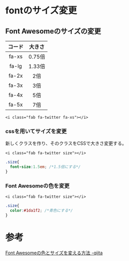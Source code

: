 # fontのサイズ変更

## Font Awesomeのサイズの変更

|  コード   |  大きさ  |
|:------:|:-----:|
| fa-xs	 | 0.75倍 |
| fa-lg	 | 1.33倍 |
| fa-2x	 |  2倍   |
| fa-3x	 |  3倍   |
| fa-4x	 |  5倍   |
| fa-5x	 |  7倍   |

`<i class="fab fa-twitter fa-xs"></i>`

### cssを用いてサイズを変更

新しくクラスを作り、そのクラスをCSSで大きさ変更する。

`<i class="fab fa-twitter size"></i>`

```scss
.size{
  font-size:1.5em; /*1.5倍にする*/
}
```

### Font Awesomeの色を変更

`<i class="fab fa-twitter size"></i>`

```scss
.size{
  color:#1da1f2; /*青色にする*/
}
```

# 参考

[Font Awesomeの色とサイズを変える方法 -qiita](https://qiita.com/mzmz__02/items/aaff1d615900cf7d346c)